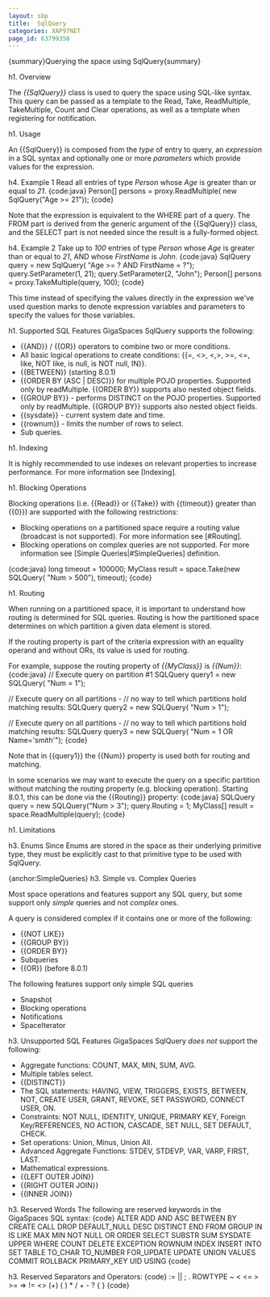 ```yaml
---
layout: sbp
title:  SqlQuery
categories: XAP97NET
page_id: 63799350
---
```


{summary}Querying the space using SqlQuery{summary}

h1. Overview

The *{{SqlQuery}}* class is used to query the space using SQL-like syntax. This query can be passed as a template to the Read, Take, ReadMultiple, TakeMultiple, Count and Clear operations, as well as a template when registering for notification.

h1. Usage

An {{SqlQuery}} is composed from the *type* of entry to query, an *expression* in a SQL syntax and optionally one or more *parameters* which provide values for the expression.

h4. Example 1
Read all entries of type *Person* whose *Age* is greater than or equal to *21*.
{code:java}
Person[] persons = proxy.ReadMultiple<Person>(
    new SqlQuery<Person>("Age >= 21"));
{code}

Note that the expression is equivalent to the WHERE part of a query. The FROM part is derived from the generic argument of the {{SqlQuery}} class, and the SELECT part is not needed since the result is a fully-formed object.

h4. Example 2
Take up to *100* entries of type *Person* whose *Age* is greater than or equal to *21*, AND whose *FirstName* is *John*.
{code:java}
SqlQuery<Person> query = new SqlQuery<Person>(
    "Age >= ? AND FirstName = ?");
query.SetParameter(1, 21);
query.SetParameter(2, "John");
Person[] persons = proxy.TakeMultiple<Person>(query, 100);
{code}

This time instead of specifying the values directly in the expression we've used question marks to denote expression variables and parameters to specify the values for those variables.

h1. Supported SQL Features
GigaSpaces SqlQuery supports the following:
* {{AND}} / {{OR}} operators to combine two or more conditions.
* All basic logical operations to create conditions: {{=, <>, <,>, >=, <=, like, NOT like, is null, is NOT null, IN}}.
* {{BETWEEN}} (starting 8.0.1)
* {{ORDER BY (ASC | DESC)}} for multiple POJO properties. Supported only by readMultiple. {{ORDER BY}} supports also nested object fields.
* {{GROUP BY}} - performs DISTINCT on the POJO properties. Supported only by readMultiple. {{GROUP BY}} supports also nested object fields.
* {{sysdate}} - current system date and time.
* {{rownum}} - limits the number of rows to select.
* Sub queries.

h1. Indexing

It is highly recommended to use indexes on relevant properties to increase performance. For more information see [Indexing].

h1. Blocking Operations

Blocking operations (i.e. {{Read}} or {{Take}} with {{timeout}} greater than {{0}}) are supported with the following restrictions:
* Blocking operations on a partitioned space require a routing value (broadcast is not supported). For more information see [#Routing].
* Blocking operations on complex queries are not supported. For more information see [Simple Queries|#SimpleQueries] definition.

{code:java}
long timeout = 100000;
MyClass result = space.Take<MyClass>(new SQLQuery<MyClass>(
    "Num > 500"), timeout);
{code}

h1. Routing

When running on a partitioned space, it is important to understand how routing is determined for SQL queries. Routing is how the partitioned space determines on which partition a given data element is stored.

If the routing property is part of the criteria expression with an equality operand and without ORs, its value is used for routing.

For example, suppose the routing property of *{{MyClass}}* is *{{Num}}*:
{code:java}
// Execute query on partition #1
SQLQuery<MyClass> query1 = new SQLQuery<MyClass>(
    "Num = 1");

// Execute query on all partitions -
// no way to tell which partitions hold matching results:
SQLQuery<MyClass> query2 = new SQLQuery<MyClass>(
    "Num > 1");

// Execute query on all partitions -
// no way to tell which partitions hold matching results:
SQLQuery<MyClass> query3 = new SQLQuery<MyClass>(
    "Num = 1 OR Name='smith'");
{code}

Note that in {{query1}} the {{Num}} property is used both for routing and matching.

In some scenarios we may want to execute the query on a specific partition without matching the routing property (e.g. blocking operation). Starting 8.0.1, this can be done via the {{Routing}} property:
{code:java}
SQLQuery<MyClass> query = new SQLQuery<MyClass>("Num > 3");
query.Routing = 1;
MyClass[] result = space.ReadMultiple<MyClass>(query);
{code}

h1. Limitations

h3. Enums
Since Enums are stored in the space as their underlying primitive type, they must be explicitly cast to that primitive type to be used with SqlQuery.

{anchor:SimpleQueries}
h3. Simple vs. Complex Queries

Most space operations and features support any SQL query, but some support only *simple* queries and not *complex* ones.

A query is considered complex if it contains one or more of the following:
* {{NOT LIKE}}
* {{GROUP BY}}
* {{ORDER BY}}
* Subqueries
* {{OR}} (before 8.0.1)

The following features support only simple SQL queries
* Snapshot
* Blocking operations
* Notifications
* SpaceIterator

h3. Unsupported SQL Features
GigaSpaces SqlQuery *does not* support the following:
* Aggregate functions: COUNT, MAX, MIN, SUM, AVG.
* Multiple tables select.
* {{DISTINCT}}
* The SQL statements: HAVING, VIEW, TRIGGERS, EXISTS, BETWEEN, NOT, CREATE USER, GRANT, REVOKE, SET PASSWORD, CONNECT USER, ON.
* Constraints: NOT NULL, IDENTITY, UNIQUE, PRIMARY KEY, Foreign Key/REFERENCES, NO ACTION, CASCADE, SET NULL, SET DEFAULT, CHECK.
* Set operations: Union, Minus, Union All.
* Advanced Aggregate Functions: STDEV, STDEVP, VAR, VARP, FIRST, LAST.
* Mathematical expressions.
* {{LEFT OUTER JOIN}}
* {{RIGHT OUTER JOIN}}
* {{INNER JOIN}}

h3. Reserved Words
The following are reserved keywords in the GigaSpaces SQL syntax:
{code}
ALTER ADD AND ASC BETWEEN BY CREATE CALL DROP DEFAULT_NULL DESC  DISTINCT END FROM GROUP IN IS LIKE
MAX MIN NOT NULL OR ORDER SELECT SUBSTR SUM SYSDATE UPPER WHERE COUNT DELETE EXCEPTION ROWNUM INDEX
INSERT INTO SET TABLE TO_CHAR TO_NUMBER FOR_UPDATE UPDATE UNION VALUES COMMIT ROLLBACK PRIMARY_KEY
UID USING
{code}

h3. Reserved Separators and Operators:
{code}
:= || ; . ROWTYPE ~ < <= >  >= => != <> \(+\) ( ) \* / + - ? \{ \}
{code}